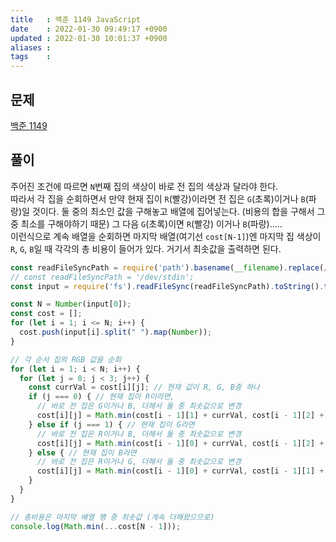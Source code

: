 ```yaml
---
title   : 백준 1149 JavaScript 
date    : 2022-01-30 09:49:17 +0900
updated : 2022-01-30 10:01:37 +0900
aliases : 
tags    : 
---
```

## 문제
[백준 1149](https://www.acmicpc.net/problem/1149)

## 풀이
주어진 조건에 따르면 `N`번째 집의 색상이 바로 전 집의 색상과 달라야 한다.  
따라서 각 집을 순회하면서 만약 현재 집이 `R`(빨강)이라면 전 집은 `G`(초록)이거나 `B`(파랑)일 것이다. 둘 중의 최소인 값을 구해놓고 배열에 집어넣는다. (비용의 합을 구해서 그 중 최소를 구해야하기 때문) 그 다음 `G`(초록)이면 `R`(빨강) 이거나 `B`(파랑).....  
이런식으로 계속 배열을 순회하면 마지막 배열(여기선 `cost[N-1]`)엔 마지막 집 색상이 `R`, `G`, `B`일 때 각각의 총 비용이 들어가 있다. 거기서 최솟값을 출력하면 된다.  

```javascript
const readFileSyncPath = require('path').basename(__filename).replace(/js$/, 'txt');
// const readFileSyncPath = '/dev/stdin';
const input = require('fs').readFileSync(readFileSyncPath).toString().trim().split("\n");

const N = Number(input[0]);
const cost = [];
for (let i = 1; i <= N; i++) {
  cost.push(input[i].split(" ").map(Number));
}

// 각 순서 집의 RGB 값을 순회
for (let i = 1; i < N; i++) {
  for (let j = 0; j < 3; j++) {
    const currVal = cost[i][j]; // 현재 값이 R, G, B중 하나
    if (j === 0) { // 현재 집이 R이라면, 
      // 바로 전 집은 G이거나 B, 더해서 둘 중 최솟값으로 변경 
      cost[i][j] = Math.min(cost[i - 1][1] + currVal, cost[i - 1][2] + currVal);
    } else if (j === 1) { // 현재 집이 G라면 
      // 바로 전 집은 R이거나 B, 더해서 둘 중 최솟값으로 변경 
      cost[i][j] = Math.min(cost[i - 1][0] + currVal, cost[i - 1][2] + currVal);
    } else { // 현재 집이 B라면 
      // 바로 전 집은 R이거나 G, 더해서 둘 중 최솟값으로 변경 
      cost[i][j] = Math.min(cost[i - 1][0] + currVal, cost[i - 1][1] + currVal);
    }
  }
}

// 총비용은 마지막 배열 행 중 최솟값 (계속 더해왔으므로)
console.log(Math.min(...cost[N - 1]));
```
